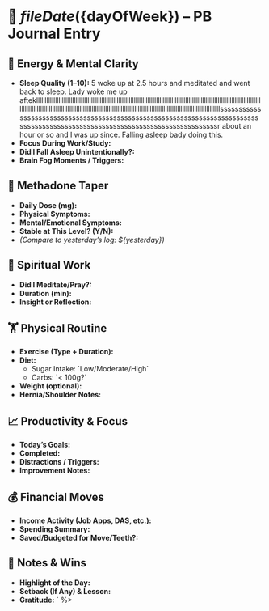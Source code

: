 # 📅 ${fileDate} (${dayOfWeek}) – PB Journal Entry

## 🧠 Energy & Mental Clarity
- **Sleep Quality (1–10):**  5  woke up at 2.5 hours and meditated and went back to sleep. Lady woke me up aftekllllllllllllllllllllllllllllllllllllllllllllllllllllllllllllllllllllllllllllllllllllllllllllllllllllllllllllllllllllllllllllllllllllllllllllllllllllllllllllllllllllllllllllllllllllllllllllllllllllllllllllllllllllllllllllllllllllllllllllllllllllllllssssssssssssssssssssssssssssssssssssssssssssssssssssssssssssssssssssssssssssssssssssssssssssssssssssssssssssssssssssssssssssssssr about an hour or so and I was up since. Falling asleep bady doing this. 
- **Focus During Work/Study:**  
- **Did I Fall Asleep Unintentionally?:**  
- **Brain Fog Moments / Triggers:**

## 💊 Methadone Taper
- **Daily Dose (mg):**  
- **Physical Symptoms:**  
- **Mental/Emotional Symptoms:**  
- **Stable at This Level? (Y/N):**  
- *(Compare to yesterday’s log: ${yesterday})*

## 🧘 Spiritual Work
- **Did I Meditate/Pray?:**  
- **Duration (min):**  
- **Insight or Reflection:**

## 🏋️ Physical Routine
- **Exercise (Type + Duration):**  
- **Diet:**  
  - Sugar Intake: \`Low/Moderate/High\`  
  - Carbs: \`< 100g?\`  
- **Weight (optional):**  
- **Hernia/Shoulder Notes:**

## 📈 Productivity & Focus
- **Today’s Goals:**  
- **Completed:**  
- **Distractions / Triggers:**  
- **Improvement Notes:**

## 💰 Financial Moves
- **Income Activity (Job Apps, DAS, etc.):**  
- **Spending Summary:**  
- **Saved/Budgeted for Move/Teeth?:**

## 📓 Notes & Wins
- **Highlight of the Day:**  
- **Setback (If Any) & Lesson:**  
- **Gratitude:**
`
%>